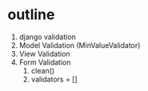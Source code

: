 # outline
1. django validation
2. Model Validation (MinValueValidator)
3. View Validation
4. Form Validation  
   1. clean() 
   2. validators = []